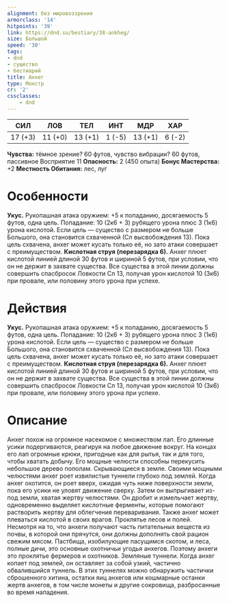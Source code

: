 ```yaml
---
alignment: без мировоззрения
armorclass: '14'
hitpoints: '39'
link: https://dnd.su/bestiary/38-ankheg/
size: Большой
speed: '30'
tags:
- dnd
- существо
- бестиарий
title: Анхег
type: Монстр
cr: '2'
cssclasses:
    - dnd
---
```



| СИЛ | ЛОВ | ТЕЛ | ИНТ | МДР | ХАР |
|---|---|---|---|---|---|
| 17 (+3) | 11 (+0) | 13 (+1) | 1 (-5) | 13 (+1) | 6 (-2) |
**Чувства:** тёмное зрение? 60 футов, чувство вибрации? 60 футов, пассивное Восприятие 11
**Опасность:** 2 (450 опыта)
**Бонус Мастерства:** +2
**Местность Обитания:** лес, луг


# Особенности
**Укус.** Рукопашная атака оружием: +5 к попаданию, досягаемость 5 футов, одна цель. Попадание: 10 (2к6 + 3) рубящего урона плюс 3 (1к6) урона кислотой. Если цель — существо с размером не больше Большого, она становится схваченной (Сл высвобождения 13). Пока цель схвачена, анхег может кусать только её, но зато атаки совершает с преимуществом.
**Кислотная струя (перезарядка 6).** Анхег плюет кислотой линией длиной 30 футов и шириной 5 футов, при условии, что он не держит в захвате существа. Все существа в этой линии должны совершить спасбросок Ловкости Сл 13, получая урон кислотой 10 (3к6) при провале, или половину этого урона при успехе.


# Действия
**Укус.** Рукопашная атака оружием: +5 к попаданию, досягаемость 5 футов, одна цель. Попадание: 10 (2к6 + 3) рубящего урона плюс 3 (1к6) урона кислотой. Если цель — существо с размером не больше Большого, она становится схваченной (Сл высвобождения 13). Пока цель схвачена, анхег может кусать только её, но зато атаки совершает с преимуществом.
**Кислотная струя (перезарядка 6).** Анхег плюет кислотой линией длиной 30 футов и шириной 5 футов, при условии, что он не держит в захвате существа. Все существа в этой линии должны совершить спасбросок Ловкости Сл 13, получая урон кислотой 10 (3к6) при провале, или половину этого урона при успехе.


# Описание
Анхег похож на огромное насекомое с множеством лап. Его длинные усики подергиваются, реагируя на любое движение вокруг. На концах его лап огромные крюки, пригодные как для рытья, так и для того, чтобы хватать добычу. Его мощные челюсти способны перекусить небольшое дерево пополам. Скрывающиеся в земле. Своими мощными челюстями анхег роет извилистые туннели глубоко под землей. Когда анхег охотится, он роет вверх, ожидая чуть ниже поверхности земли, пока его усики не уловят движение сверху. Затем он выпрыгивает из-под земли, хватая жертву челюстями. Он дробит и измельчает жертву, одновременно выделяет кислотные ферменты, которые помогают растворить жертву для облегчения переваривания. Также анхег может плеваться кислотой в своих врагов. Проклятье лесов и полей. Несмотря на то, что анхеги получают часть питательных веществ из почвы, в которой они прячутся, они должны дополнять свой рацион свежим мясом. Пастбища, изобилующие пасущимся скотом, и леса, полные дичи, это основные охотничьи угодья анхегов. Поэтому анхеги это проклятье фермеров и охотников. Земляные туннели. Когда анхег копает под землей, он оставляет за собой узкий, частично обвалившийся туннель. В этих туннелях можно обнаружить частички сброшенного хитина, остатки яиц анхегов или кошмарные останки жертв анхегов, в том числе монеты и другие сокровища, разбросанные во время нападения.